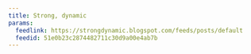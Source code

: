 ```yaml
---
title: Strong, dynamic
params:
  feedlink: https://strongdynamic.blogspot.com/feeds/posts/default
  feedid: 51e0b23c2874482711c30d9a00e4ab7b
---
```


